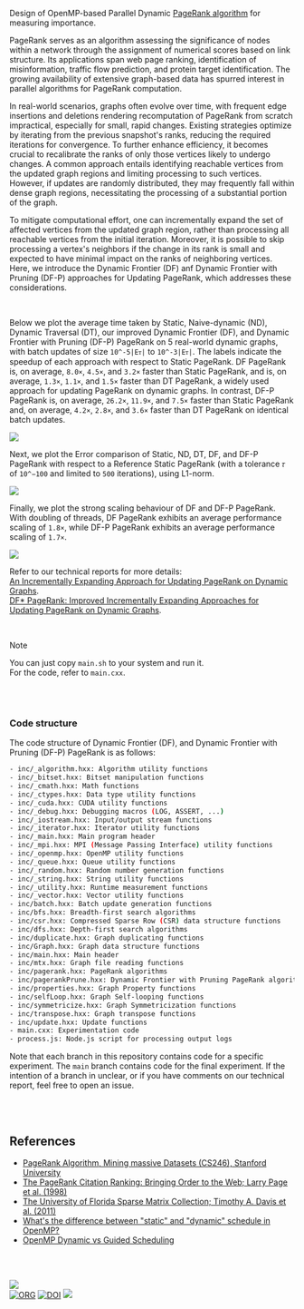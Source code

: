 Design of OpenMP-based Parallel Dynamic [PageRank algorithm] for measuring importance.

PageRank serves as an algorithm assessing the significance of nodes within a network through the assignment of numerical scores based on link structure. Its applications span web page ranking, identification of misinformation, traffic flow prediction, and protein target identification. The growing availability of extensive graph-based data has spurred interest in parallel algorithms for PageRank computation.

In real-world scenarios, graphs often evolve over time, with frequent edge insertions and deletions rendering recomputation of PageRank from scratch impractical, especially for small, rapid changes. Existing strategies optimize by iterating from the previous snapshot's ranks, reducing the required iterations for convergence. To further enhance efficiency, it becomes crucial to recalibrate the ranks of only those vertices likely to undergo changes. A common approach entails identifying reachable vertices from the updated graph regions and limiting processing to such vertices. However, if updates are randomly distributed, they may frequently fall within dense graph regions, necessitating the processing of a substantial portion of the graph.

To mitigate computational effort, one can incrementally expand the set of affected vertices from the updated graph region, rather than processing all reachable vertices from the initial iteration. Moreover, it is possible to skip processing a vertex's neighbors if the change in its rank is small and expected to have minimal impact on the ranks of neighboring vertices. Here, we introduce the Dynamic Frontier (DF) anf Dynamic Frontier with Pruning (DF-P) approaches for Updating PageRank, which addresses these considerations.

<br>


Below we plot the average time taken by Static, Naive-dynamic (ND), Dynamic Traversal (DT), our improved Dynamic Frontier (DF), and Dynamic Frontier with Pruning (DF-P) PageRank on 5 real-world dynamic graphs, with batch updates of size `10^-5|Eᴛ|` to `10^-3|Eᴛ|`. The labels indicate the speedup of each approach with respect to Static PageRank. DF PageRank is, on average, `8.0×`, `4.5×`, and `3.2×` faster than Static PageRank, and is, on average, `1.3×`, `1.1×`, and `1.5×` faster than DT PageRank, a widely used approach for updating PageRank on dynamic graphs. In contrast, DF-P PageRank is, on average, `26.2×`, `11.9×`, and `7.5×` faster than Static PageRank and, on average, `4.2×`, `2.8×`, and `3.6×` faster than DT PageRank on identical batch updates.

[![](https://i.imgur.com/YdjQWfH.png)][sheets-o1]

Next, we plot the Error comparison of Static, ND, DT, DF, and DF-P PageRank with respect to a Reference Static PageRank (with a tolerance `𝜏` of `10^−100` and limited to `500` iterations), using L1-norm.

[![](https://i.imgur.com/h2ZErIn.png)][sheets-o1]

Finally, we plot the strong scaling behaviour of DF and DF-P PageRank. With doubling of threads, DF PageRank exhibits an average performance scaling of `1.8×`, while DF-P PageRank exhibits an average performance scaling of `1.7×`.

[![](https://i.imgur.com/uahK7bg.png)][sheets-o2]

Refer to our technical reports for more details: \
[An Incrementally Expanding Approach for Updating PageRank on Dynamic Graphs][report1]. \
[DF* PageRank: Improved Incrementally Expanding Approaches for Updating PageRank on Dynamic Graphs][report2].

<br>

> [!NOTE]
> You can just copy `main.sh` to your system and run it. \
> For the code, refer to `main.cxx`.

[PageRank algorithm]: https://www.cis.upenn.edu/~mkearns/teaching/NetworkedLife/pagerank.pdf
[Prof. Dip Sankar Banerjee]: https://sites.google.com/site/dipsankarban/
[Prof. Kishore Kothapalli]: https://faculty.iiit.ac.in/~kkishore/
[Prof. Sathya Peri]: https://people.iith.ac.in/sathya_p/
[SuiteSparse Matrix Collection]: https://sparse.tamu.edu
[sheets-o1]: https://docs.google.com/spreadsheets/d/16_S5uZiZvPpEnTsZvg9LUQhh-sVYp4n89IWfRIF9lmA/edit?usp=sharing
[sheets-o2]: https://docs.google.com/spreadsheets/d/1hfmyxosJoqWvYxWXO5UAaNVLiYEQ_r0Fvfe97X2FAsA/edit?usp=sharing
[report1]: https://arxiv.org/abs/2401.03256
[report2]: https://arxiv.org/abs/2401.15870

<br>
<br>


### Code structure

The code structure of Dynamic Frontier (DF), and Dynamic Frontier with Pruning (DF-P) PageRank is as follows:

```bash
- inc/_algorithm.hxx: Algorithm utility functions
- inc/_bitset.hxx: Bitset manipulation functions
- inc/_cmath.hxx: Math functions
- inc/_ctypes.hxx: Data type utility functions
- inc/_cuda.hxx: CUDA utility functions
- inc/_debug.hxx: Debugging macros (LOG, ASSERT, ...)
- inc/_iostream.hxx: Input/output stream functions
- inc/_iterator.hxx: Iterator utility functions
- inc/_main.hxx: Main program header
- inc/_mpi.hxx: MPI (Message Passing Interface) utility functions
- inc/_openmp.hxx: OpenMP utility functions
- inc/_queue.hxx: Queue utility functions
- inc/_random.hxx: Random number generation functions
- inc/_string.hxx: String utility functions
- inc/_utility.hxx: Runtime measurement functions
- inc/_vector.hxx: Vector utility functions
- inc/batch.hxx: Batch update generation functions
- inc/bfs.hxx: Breadth-first search algorithms
- inc/csr.hxx: Compressed Sparse Row (CSR) data structure functions
- inc/dfs.hxx: Depth-first search algorithms
- inc/duplicate.hxx: Graph duplicating functions
- inc/Graph.hxx: Graph data structure functions
- inc/main.hxx: Main header
- inc/mtx.hxx: Graph file reading functions
- inc/pagerank.hxx: PageRank algorithms
- inc/pagerankPrune.hxx: Dynamic Frontier with Pruning PageRank algorithms
- inc/properties.hxx: Graph Property functions
- inc/selfLoop.hxx: Graph Self-looping functions
- inc/symmetricize.hxx: Graph Symmetricization functions
- inc/transpose.hxx: Graph transpose functions
- inc/update.hxx: Update functions
- main.cxx: Experimentation code
- process.js: Node.js script for processing output logs
```

Note that each branch in this repository contains code for a specific experiment. The `main` branch contains code for the final experiment. If the intention of a branch in unclear, or if you have comments on our technical report, feel free to open an issue.

<br>
<br>


## References

- [PageRank Algorithm, Mining massive Datasets (CS246), Stanford University](https://www.youtube.com/watch?v=ke9g8hB0MEo)
- [The PageRank Citation Ranking: Bringing Order to the Web; Larry Page et al. (1998)](https://citeseerx.ist.psu.edu/viewdoc/summary?doi=10.1.1.38.5427)
- [The University of Florida Sparse Matrix Collection; Timothy A. Davis et al. (2011)](https://doi.org/10.1145/2049662.2049663)
- [What's the difference between "static" and "dynamic" schedule in OpenMP?](https://stackoverflow.com/a/10852852/1413259)
- [OpenMP Dynamic vs Guided Scheduling](https://stackoverflow.com/a/43047074/1413259)

<br>
<br>


[![](https://i.imgur.com/ol8RPAQ.jpg)](https://www.youtube.com/watch?v=yqO7wVBTuLw&pp)<br>
[![ORG](https://img.shields.io/badge/org-puzzlef-green?logo=Org)](https://puzzlef.github.io)
[![DOI](https://zenodo.org/badge/531797868.svg)](https://zenodo.org/doi/10.5281/zenodo.7044645)
![](https://ga-beacon.deno.dev/G-KD28SG54JQ:hbAybl6nQFOtmVxW4if3xw/github.com/puzzlef/pagerank-openmp-dynamic)

